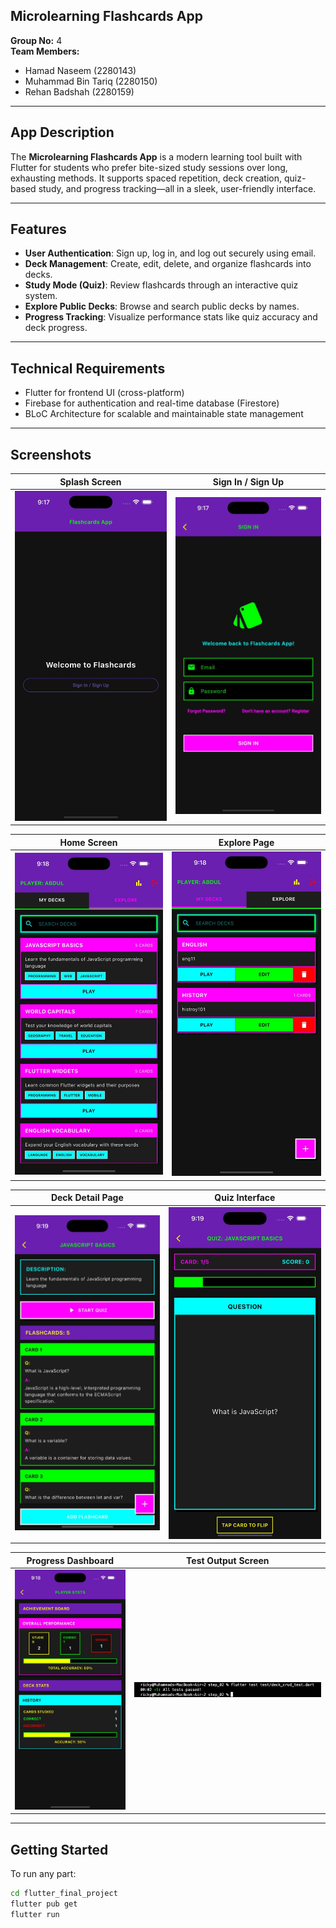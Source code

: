 ## Microlearning Flashcards App

**Group No:** 4  
**Team Members:**  
- Hamad Naseem  (2280143)
- Muhammad Bin Tariq  (2280150)
- Rehan Badshah  (2280159)

---

## App Description

The **Microlearning Flashcards App** is a modern learning tool built with Flutter for students who prefer bite-sized study sessions over long, exhausting methods. It supports spaced repetition, deck creation, quiz-based study, and progress tracking—all in a sleek, user-friendly interface.

---

## Features

- **User Authentication**: Sign up, log in, and log out securely using email.
- **Deck Management**: Create, edit, delete, and organize flashcards into decks.
- **Study Mode (Quiz)**: Review flashcards through an interactive quiz system.
- **Explore Public Decks**: Browse and search public decks by names.
- **Progress Tracking**: Visualize performance stats like quiz accuracy and deck progress.

---

## Technical Requirements
- Flutter for frontend UI (cross-platform)
- Firebase for authentication and real-time database (Firestore)
- BLoC Architecture for scalable and maintainable state management

---

## Screenshots

| Splash Screen                | Sign In / Sign Up                   |
|------------------------------|-------------------------------------|
|![Splash](assets/splash_screen.jpg) | ![Sign In](assets/signin_screen.jpg) |

| Home Screen                  | Explore Page                        |
|------------------------------|-------------------------------------|
|![Home](assets/home_screen.jpg) | ![Explore](assets/explore_screen.jpg) |

| Deck Detail Page            | Quiz Interface                      |
|-----------------------------|-------------------------------------|
|![Deck](assets/deck_screen.jpg) | ![Quiz](assets/quiz_screen.jpg) |

| Progress Dashboard          | Test Output Screen                  |
|-----------------------------|-------------------------------------|
|![Progress](assets/score_board.jpg) | ![Test Output](assets/tests_result.jpg) |

---

## Getting Started

To run any part:

```bash
cd flutter_final_project 
flutter pub get
flutter run
